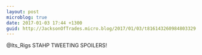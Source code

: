 ```yaml
---
layout: post
microblog: true
date: 2017-01-03 17:44 +1300
guid: http://JacksonOfTrades.micro.blog/2017/01/03/t816143260984803329.html
---
```

@Its_Rigs STAHP TWEETING SPOILERS!
